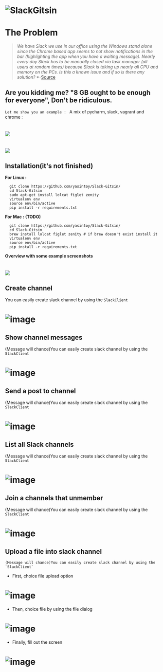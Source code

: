 # ![SlackGitsin](screen_shots/logo.jpg)

The Problem
=================

> *We have Slack we use in our office using the Windows stand alone since the Chrome based app seems to not show notifications in the bar (highlighting the app when you have a waiting message).*
> *Nearly every day Slack has to be manually closed via task manager (all users at random times) because Slack is taking up nearly all CPU and memory on the PCs.*
> *Is this a known issue and if so is there any solution?*
> *-[Source](https://www.reddit.com/r/Slack/comments/3fy494/slack_taking_up_a_lot_of_system_resources/)

## Are you kidding me? "8 GB ought to be enough for everyone", Don't be ridiculous.

`Let me show you an example : ` A mix of pycharm, slack, vagrant and chrome : 
# ![](screen_shots/marcosmemory.jpg)


# ![](screen_shots/anim.gif)

## Installation(it's not finished)
**For Linux :**
```
  git clone https://github.com/yasintoy/Slack-Gitsin/
  cd Slack-Gitsin
  sudo apt-get install lolcat figlet zenity
  virtualenv env
  source env/bin/active
  pip install -r requirements.txt 

```

**For Mac : (TODO)** 
```
  git clone https://github.com/yasintoy/Slack-Gitsin/
  cd Slack-Gitsin
  brew install lolcat figlet zenity # if brew doesn't exist install it
  virtualenv env
  source env/bin/active
  pip install -r requirements.txt 

```

**Overview with some example screenshots**

# ![](screen_shots/overview.png)


## Create channel

   You can easily create slack channel by using the `SlackClient`

# ![image](screen_shots/channel_create_screen.png)

## Show channel messages

   (Message will chance)You can easily create slack channel by using the `SlackClient`

# ![image](screen_shots/history_screen.png)

## Send a post to channel

   (Message will chance)You can easily create slack channel by using the `SlackClient`

# ![image](screen_shots/channel_post_screen.png)


## List all Slack channels

   (Message will chance)You can easily create slack channel by using the `SlackClient`

# ![image](screen_shots/channel_list_screen.png)

## Join a channels that unmember

   (Message will chance)You can easily create slack channel by using the `SlackClient`

# ![image](screen_shots/channel_join_screen.png)


## Upload a file into slack channel

    (Message will chance)You can easily create slack channel by using the `SlackClient`

- First, choice file upload option
# ![image](screen_shots/upload_file_menu.png)

- Then, choice file by using the file dialog
# ![image](screen_shots/opened_file_dialog.png)

- Finally, fill out the screen
# ![image](screen_shots/file_upload_process.png)

